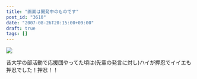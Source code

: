 ```yaml
---
title: "画面は開発中のものです"
post_id: "3610"
date: "2007-08-26T20:15:00+09:00"
draft: true
tags: []
---
```



![](https://danmaq.com/image/mixi/2007/542131374_52_s.png)

昔大学の部活動で応援団やってた頃は(先輩の発言に対し)ハイが押忍でイイエも押忍でした！押忍！！
